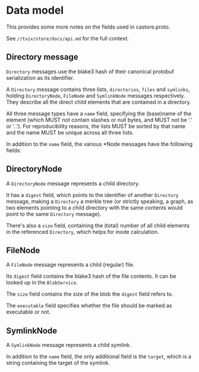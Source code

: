 # Data model

This provides some more notes on the fields used in castore.proto.

See `//tvix/store/docs/api.md` for the full context.

## Directory message
`Directory` messages use the blake3 hash of their canonical protobuf
serialization as its identifier.

A `Directory` message contains three lists, `directories`, `files` and
`symlinks`, holding `DirectoryNode`, `FileNode` and `SymlinkNode` messages
respectively. They describe all the direct child elements that are contained in
a directory.

All three message types have a `name` field, specifying the (base)name of the
element (which MUST not contain slashes or null bytes, and MUST not be '.' or '..').
For reproducibility reasons, the lists MUST be sorted by that name and the
name MUST be unique across all three lists.

In addition to the `name` field, the various *Node messages have the following
fields:

## DirectoryNode
A `DirectoryNode` message represents a child directory.

It has a `digest` field, which points to the identifier of another `Directory`
message, making a `Directory` a merkle tree (or strictly speaking, a graph, as
two elements pointing to a child directory with the same contents would point
to the same `Directory` message).

There's also a `size` field, containing the (total) number of all child
elements in the referenced `Directory`, which helps for inode calculation.

## FileNode
A `FileNode` message represents a child (regular) file.

Its `digest` field contains the blake3 hash of the file contents. It can be
looked up in the `BlobService`.

The `size` field contains the size of the blob the `digest` field refers to.

The `executable` field specifies whether the file should be marked as
executable or not.

## SymlinkNode
A `SymlinkNode` message represents a child symlink.

In addition to the `name` field, the only additional field is the `target`,
which is a string containing the target of the symlink.
